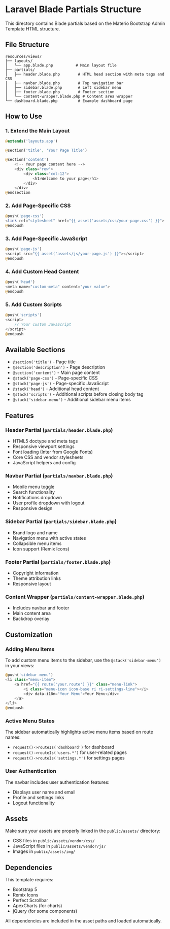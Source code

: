 # Laravel Blade Partials Structure

This directory contains Blade partials based on the Materio Bootstrap Admin Template HTML structure.

## File Structure

```
resources/views/
├── layouts/
│   └── app.blade.php          # Main layout file
├── partials/
│   ├── header.blade.php        # HTML head section with meta tags and CSS
│   ├── navbar.blade.php        # Top navigation bar
│   ├── sidebar.blade.php       # Left sidebar menu
│   ├── footer.blade.php        # Footer section
│   └── content-wrapper.blade.php # Content area wrapper
└── dashboard.blade.php         # Example dashboard page
```

## How to Use

### 1. Extend the Main Layout

```php
@extends('layouts.app')

@section('title', 'Your Page Title')

@section('content')
    <!-- Your page content here -->
    <div class="row">
        <div class="col-12">
            <h1>Welcome to your page</h1>
        </div>
    </div>
@endsection
```

### 2. Add Page-Specific CSS

```php
@push('page-css')
<link rel="stylesheet" href="{{ asset('assets/css/your-page.css') }}">
@endpush
```

### 3. Add Page-Specific JavaScript

```php
@push('page-js')
<script src="{{ asset('assets/js/your-page.js') }}"></script>
@endpush
```

### 4. Add Custom Head Content

```php
@push('head')
<meta name="custom-meta" content="your value">
@endpush
```

### 5. Add Custom Scripts

```php
@push('scripts')
<script>
    // Your custom JavaScript
</script>
@endpush
```

## Available Sections

- `@section('title')` - Page title
- `@section('description')` - Page description
- `@section('content')` - Main page content
- `@stack('page-css')` - Page-specific CSS
- `@stack('page-js')` - Page-specific JavaScript
- `@stack('head')` - Additional head content
- `@stack('scripts')` - Additional scripts before closing body tag
- `@stack('sidebar-menu')` - Additional sidebar menu items

## Features

### Header Partial (`partials/header.blade.php`)
- HTML5 doctype and meta tags
- Responsive viewport settings
- Font loading (Inter from Google Fonts)
- Core CSS and vendor stylesheets
- JavaScript helpers and config

### Navbar Partial (`partials/navbar.blade.php`)
- Mobile menu toggle
- Search functionality
- Notifications dropdown
- User profile dropdown with logout
- Responsive design

### Sidebar Partial (`partials/sidebar.blade.php`)
- Brand logo and name
- Navigation menu with active states
- Collapsible menu items
- Icon support (Remix Icons)

### Footer Partial (`partials/footer.blade.php`)
- Copyright information
- Theme attribution links
- Responsive layout

### Content Wrapper (`partials/content-wrapper.blade.php`)
- Includes navbar and footer
- Main content area
- Backdrop overlay

## Customization

### Adding Menu Items

To add custom menu items to the sidebar, use the `@stack('sidebar-menu')` in your views:

```php
@push('sidebar-menu')
<li class="menu-item">
    <a href="{{ route('your.route') }}" class="menu-link">
        <i class="menu-icon icon-base ri ri-settings-line"></i>
        <div data-i18n="Your Menu">Your Menu</div>
    </a>
</li>
@endpush
```

### Active Menu States

The sidebar automatically highlights active menu items based on route names:
- `request()->routeIs('dashboard')` for dashboard
- `request()->routeIs('users.*')` for user-related pages
- `request()->routeIs('settings.*')` for settings pages

### User Authentication

The navbar includes user authentication features:
- Displays user name and email
- Profile and settings links
- Logout functionality

## Assets

Make sure your assets are properly linked in the `public/assets/` directory:
- CSS files in `public/assets/vendor/css/`
- JavaScript files in `public/assets/vendor/js/`
- Images in `public/assets/img/`

## Dependencies

This template requires:
- Bootstrap 5
- Remix Icons
- Perfect Scrollbar
- ApexCharts (for charts)
- jQuery (for some components)

All dependencies are included in the asset paths and loaded automatically. 